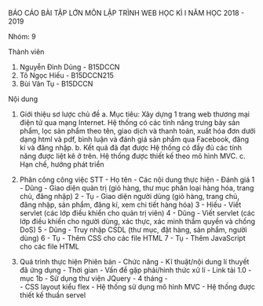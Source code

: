 BÁO CÁO BÀI TẬP LỚN MÔN LẬP TRÌNH WEB
HỌC KÌ I NĂM HỌC 2018 - 2019

Nhóm: 9

Thành viên
1. Nguyễn Đình Dũng - B15DCCN
2. Tô Ngọc Hiếu - B15DCCN215
3. Bùi Văn Tụ - B15DCCN

Nội dung
1. Giới thiệu sơ lược chủ đề
a. Mục tiêu:
Xây dựng 1 trang web thương mại điện tử qua mạng Internet. Hệ thống có các tính năng trưng bày sản phẩm, lọc sản phẩm theo tên, giao dịch và thanh toán, xuất hóa đơn dưới dạng html và pdf, bình luận và đánh giá sản phẩm qua Facebook, đăng kí và đăng nhập.
b. Kết quả đã đạt được
Hệ thống có đầy đủ các tính năng được liệt kê ở trên.
Hệ thống được thiết kế theo mô hình MVC.
c. Hạn chế, hướng phát triển

2. Phân công công việc
STT - Họ tên - Các nội dung thực hiện                                               - Đánh giá
1      - Dũng   - Giao diện quản trị (giỏ hàng, thư mục phân loại 
                       hàng hóa, trang chủ, đăng nhập)
2      - Tụ      - Giao diện người dùng (giỏ hàng, trang chủ, đăng nhập, 
                      sản phẩm, đăng kí, xem chi tiết hàng hóa)
3      - Hiếu   - Viết servlet (các lớp điều khiển cho quản trị viên)
4      - Dũng  - Viết servlet (các lớp điều khiển cho người dùng, xác 
                      thực, xác minh thẩm quyền và chống DoS)
5      - Dũng  - Truy nhập CSDL (thư mục, đặt hàng, sản phẩm, 
                      người dùng)
6      - Tụ     - Thêm CSS cho các file HTML
7      - Tụ     - Thêm JavaScript cho các file HTML

3. Quá trình thực hiện
Phiên bản - Chức năng - Kĩ thuật/nội dung lí thuyết đã ứng dụng - Thời gian - Vấn đề gặp phải/hình thức xử lí - Link tải
1.0           - mục 1b      - Sử dụng thư viện JQuery                       - 4 tháng    -      
                                   - CSS layout kiểu flex
                                   - Hệ thống sử dụng mô hình MVC
                                   - Hệ thống được thiết kế thuần servel
